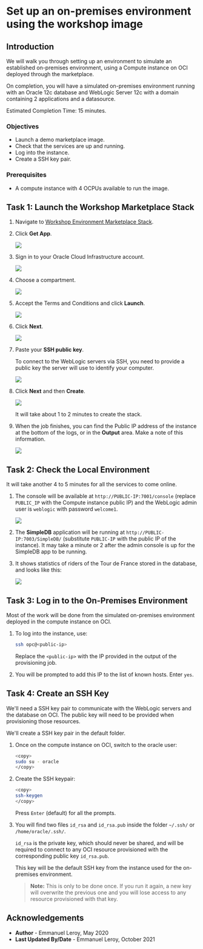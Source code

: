 # Set up an on-premises environment using the workshop image

## Introduction

We will walk you through setting up an environment to simulate an established on-premises environment, using a Compute instance on OCI deployed through the marketplace.

On completion, you will have a simulated on-premises environment running with an Oracle 12c database and WebLogic Server 12c with a domain containing 2 applications and a datasource.

Estimated Completion Time: 15 minutes.

### Objectives

- Launch a demo marketplace image.
- Check that the services are up and running.
- Log into the instance.
- Create a SSH key pair.

### Prerequisites

- A compute instance with 4 OCPUs available to run the image.

## Task 1: Launch the Workshop Marketplace Stack

1. Navigate to [Workshop Environment Marketplace Stack](https://cloudmarketplace.oracle.com/marketplace/listing/82173888).

2. Click **Get App**.

   ![](./images/get-app.png " ")

3. Sign in to your Oracle Cloud Infrastructure account.

   ![](./images/sign-in.png " ")

4. Choose a compartment.

   ![](./images/wls-workshop-mp1.png " ")

5. Accept the Terms and Conditions and click **Launch**.

   ![](./images/wls-workshop-mp2.png " ")

6. Click **Next**.

   ![](./images/next.png " ")

7. Paste your **SSH public key**.

   To connect to the WebLogic servers via SSH, you need to provide a public key the server will use to identify your computer.

   ![](./images/ssh-key.png " ")

8. Click **Next** and then **Create**.

   ![](./images/job-running.png " ")

   It will take about 1 to 2 minutes to create the stack.

9. When the job finishes, you can find the Public IP address of the instance at the bottom of the logs, or in the **Output** area. Make a note of this information.

   ![](./images/job-output.png " ")

## Task 2:  Check the Local Environment

It will take another 4 to 5 minutes for all the services to come online.

1. The console will be available at `http://PUBLIC-IP:7001/console` (replace `PUBLIC_IP` with the Compute instance public IP) and the WebLogic admin user is `weblogic` with password `welcome1`.

   ![](./images/localhost-admin-console.png " ")

2. The **SimpleDB** application will be running at `http://PUBLIC-IP:7003/SimpleDB/` (substitute `PUBLIC-IP` with the public IP of the instance). It may take a minute or 2 after the admin console is up for the SimpleDB app to be running.

3. It shows statistics of riders of the Tour de France stored in the database, and looks like this:

   ![](./images/localhost-simpledb-app.png " ")

## Task 3: Log in to the On-Premises Environment

Most of the work will be done from the simulated on-premises environment deployed in the compute instance on OCI.

1. To log into the instance, use:

    ```bash
    ssh opc@<public-ip>
    ```

    Replace the `<public-ip>` with the IP provided in the output of the provisioning job.

2. You will be prompted to add this IP to the list of known hosts. Enter `yes`.

## Task 4: Create an SSH Key

We'll need a SSH key pair to communicate with the WebLogic servers and the database on OCI. The public key will need to be provided when provisioning those resources.

We'll create a SSH key pair in the default folder.

1. Once on the compute instance on OCI, switch to the oracle user:

    ```bash
    <copy>
    sudo su - oracle
    </copy>
    ```

2. Create the SSH keypair:

    ```bash
    <copy>
    ssh-keygen
    </copy>
    ```
	
    Press `Enter` (default) for all the prompts.

3. You will find two files `id_rsa` and `id_rsa.pub` inside the folder `~/.ssh/` or `/home/oracle/.ssh/`.

    `id_rsa` is the private key, which should never be shared, and will be required to connect to any OCI resource provisioned with the corresponding public key `id_rsa.pub`.

    This key will be the default SSH key from the instance used for the on-premises environment.

    > **Note:** This is only to be done once. If you run it again, a new key will overwrite the previous one and you will lose access to any resource provisioned with that key.

## Acknowledgements

 - **Author** - Emmanuel Leroy, May 2020
 - **Last Updated By/Date** - Emmanuel Leroy, October 2021
